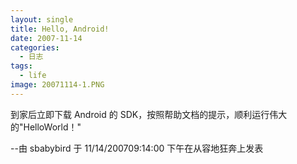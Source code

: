 ```yaml
---
layout: single
title: Hello, Android!
date: 2007-11-14
categories:
  - 日志
tags:
  - life
image: 20071114-1.PNG
---
```


到家后立即下载 Android 的 SDK，按照帮助文档的提示，顺利运行伟大的\"HelloWorld！\"

--由 sbabybird 于 11/14/200709&#58;14&#58;00 下午在从容地狂奔上发表
